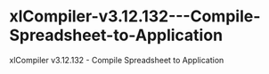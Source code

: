 # xlCompiler-v3.12.132---Compile-Spreadsheet-to-Application
xlCompiler v3.12.132 - Compile Spreadsheet to Application
